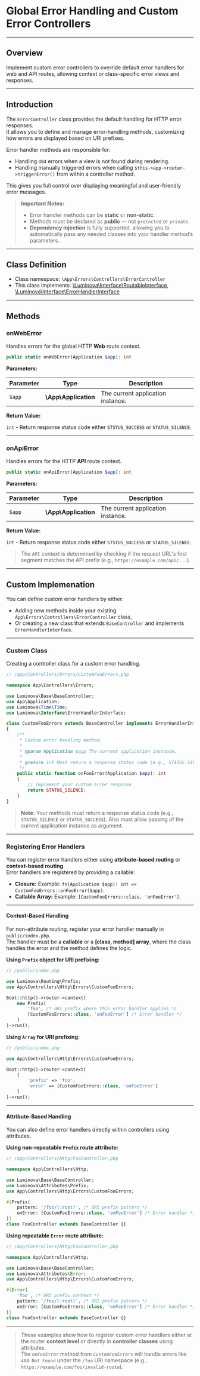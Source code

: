 # Global Error Handling and Custom Error Controllers

***

## Overview

Implement custom error controllers to override default error handlers for web and API routes, allowing context or class-specific error views and responses.

***

## Introduction

The `ErrorController` class provides the default handling for HTTP error responses.  
It allows you to define and manage error-handling methods, customizing how errors are displayed based on URI prefixes.

Error handler methods are responsible for:

- Handling `404` errors when a view is not found during rendering.
- Handling manually triggered errors when calling `$this->app->router->triggerError()` from within a controller method.

This gives you full control over displaying meaningful and user-friendly error messages.

> **Important Notes:**
> - Error handler methods can be **static** or **non-static**.
> - Methods must be declared as **public** — not `protected` or `private`.
> - **Dependency injection** is fully supported, allowing you to automatically pass any needed classes into your handler method’s parameters.

***

## Class Definition

* Class namespace: `\App\Errors\Controllers\ErrorController`
* This class implements:
[\Luminova\Interface\RoutableInterface](/interface/classes.md#routableinterface), [\Luminova\Interface\ErrorHandlerInterface](/interface/classes.md#errorhandlerinterface)

***

## Methods

### onWebError

Handles errors for the global HTTP **Web** route context.

```php
public static onWebError(Application $app): int
```

**Parameters:**

| Parameter | Type | Description |
|-----------|------|-------------|
| `$app`    | **\App\Application** | The current application instance. |

**Return Value:**

`int` - Return response status code either `STSTUS_SUCCESS` or `STATUS_SILENCE`. 

***

### onApiError

Handles errors for the HTTP **API** route context.

```php
public static onApiError(Application $app): int
```

**Parameters:**

| Parameter | Type | Description |
|-----------|------|-------------|
| `$app`    | **\App\Application** | The current application instance. |

**Return Value:**

`int` - Return response status code either `STSTUS_SUCCESS` or `STATUS_SILENCE`. 

> The `API` context is determined by checking if the request URL's first segment matches the API prefix (e.g., `https://example.com/api/...`).

***

## Custom Implemenation

You can define custom error handlers by either:

- Adding new methods inside your existing `App\Errors\Controllers\ErrorController` class,  
- Or creating a new class that extends `BaseController` and implements `ErrorHandlerInterface`.

---

### Custom Class

Creating a controller class for a custom error handling.

```php
// /app/Controllers/Errors/CustomFooErrors.php

namespace App\Controllers\Errors;

use Luminova\Base\BaseController;
use App\Application;
use Luminova\Time\Time;
use Luminova\Interface\ErrorHandlerInterface;

class CustomFooErrors extends BaseController implements ErrorHandlerInterface
{
    /**
     * Custom error handling method.
     *
     * @param Application $app The current application instance.
     * 
     * @return int Must return a response status code (e.g., STATUS_SILENCE or STATUS_SUCCESS).
     */
    public static function onFooError(Application $app): int 
    {
        // Implement your custom error response
        return STATUS_SILENCE;
    }
}
```

> **Note:** Your methods must return a response status code (e.g., `STATUS_SILENCE` or `STATUS_SUCCESS`).
> Also must allow passing of the current application instance as argument.

***

### Registering Error Handlers

You can register error handlers either using **attribute-based routing** or **context-based routing**.  
Error handlers are registered by providing a callable:

- **Closure:** Example: `fn(Application $app): int => CustomFooErrors::onFooError($app)`.
- **Callable Array:** Example: `[CustomFooErrors::class, 'onFooError']`.

---

#### Context-Based Handling

For non-attribute routing, register your error handler manually in `public/index.php`.  
The handler must be a **callable** or a **[class, method] array**, where the class handles the error and the method defines the logic.

**Using `Prefix` object for URI prefixing:**

```php
// /public/index.php

use Luminova\Routing\Prefix;
use App\Controllers\Http\Errors\CustomFooErrors;

Boot::http()->router->context(
    new Prefix(
        'foo', /* URI prefix where this error handler applies */
        [CustomFooErrors::class, 'onFooError'] /* Error handler */
    )
)->run();
```

**Using `Array` for URI prefixing:**

```php
// /public/index.php

use App\Controllers\Http\Errors\CustomFooErrors;

Boot::http()->router->context(
    [
        'prefix' => 'foo',
        'error' => [CustomFooErrors::class, 'onFooError']
    ]
)->run();
```

---

#### Attribute-Based Handling

You can also define error handlers directly within controllers using attributes.

**Using non-repeatable `Prefix` route attribute:**

```php
// /app/Controllers/Http/FooController.php

namespace App\Controllers\Http;

use Luminova\Base\BaseController;
use Luminova\Attributes\Prefix;
use App\Controllers\Http\Errors\CustomFooErrors;

#[Prefix(
    pattern: '/foo/(:root)', /* URI prefix pattern */
    onError: [CustomFooErrors::class, 'onFooError'] /* Error handler */
)]
class FooController extends BaseController {}
```

**Using repeatable `Error` route attribute:**

```php
// /app/Controllers/Http/FooController.php

namespace App\Controllers\Http;

use Luminova\Base\BaseController;
use Luminova\Attributes\Error;
use App\Controllers\Http\Errors\CustomFooErrors;

#[Error(
    'foo', /* URI prefix context */
    pattern: '/foo/(:root)', /* URI prefix pattern */
    onError: [CustomFooErrors::class, 'onFooError'] /* Error handler */
)]
class FooController extends BaseController {}
```

---

> These examples show how to register custom error handlers either at the router **context level** or directly in **controller classes** using attributes.  
> The `onFooError` method from `CustomFooErrors` will handle errors like `404 Not Found` under the `/foo` URI namespace (e.g., `https://example.com/foo/invalid-route`).